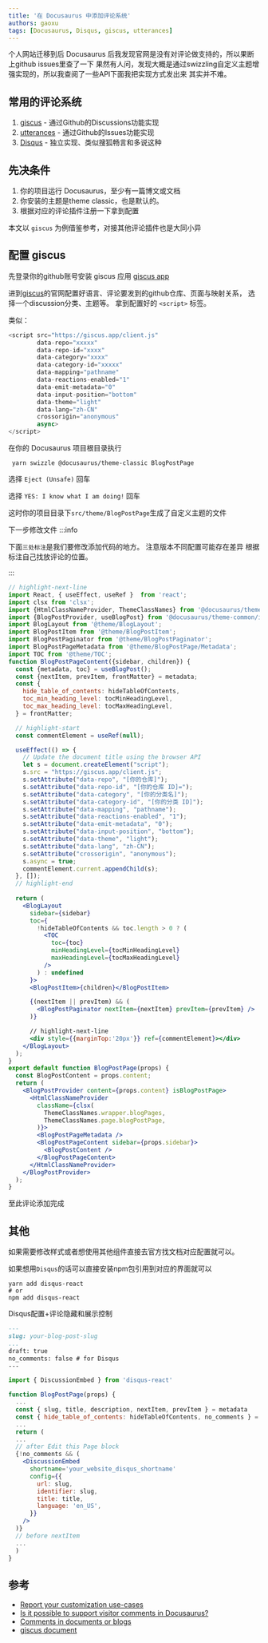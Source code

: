```yaml
---
title: '在 Docusaurus 中添加评论系统'
authors: gaoxu
tags: [Docusaurus, Disqus, giscus, utterances]
---
```


个人网站迁移到后 Docusaurus 后我发现官网是没有对评论做支持的，所以果断上github issues里查了一下 果然有人问，发现大概是通过swizzling自定义主题增强实现的，所以我查阅了一些API下面我把实现方式发出来 其实并不难。

## 常用的评论系统
1. [giscus](https://giscus.app/) - 通过Github的Discussions功能实现
2. [utterances](https://utteranc.es/) - 通过Github的Issues功能实现
3. [Disqus](https://disqus.com/) - 独立实现、类似搜狐畅言和多说这种

## 先决条件
1. 你的项目运行 Docusaurus，至少有一篇博文或文档
2. 你安装的主题是theme classic，也是默认的。
3. 根据对应的评论插件注册一下拿到配置

本文以 `giscus` 为例借鉴参考，对接其他评论插件也是大同小异

## 配置 giscus
先登录你的github账号安装 giscus 应用 [giscus app](https://github.com/apps/giscus)

进到[giscus](https://giscus.app/)的官网配置好语言、评论要发到的github仓库、页面与映射关系， 选择一个discussion分类、主题等。 拿到配置好的 `<script>` 标签。

类似：
```javascript
<script src="https://giscus.app/client.js"
        data-repo="xxxxx"
        data-repo-id="xxxx"
        data-category="xxxx"
        data-category-id="xxxxx"
        data-mapping="pathname"
        data-reactions-enabled="1"
        data-emit-metadata="0"
        data-input-position="bottom"
        data-theme="light"
        data-lang="zh-CN"
        crossorigin="anonymous"
        async>
</script>
```


在你的 Docusaurus 项目根目录执行
```shell
 yarn swizzle @docusaurus/theme-classic BlogPostPage
```
选择 `Eject (Unsafe)` 回车

选择 `YES: I know what I am doing!` 回车

这时你的项目目录下`src/theme/BlogPostPage`生成了自定义主题的文件

下一步修改文件
:::info

下面`三处标注`是我们要修改添加代码的地方。 注意版本不同配置可能存在差异 根据标注自己找放评论的位置。

:::
```jsx title="src/theme/BlogPostPage/index.js"
// highlight-next-line
import React, { useEffect, useRef }  from 'react';
import clsx from 'clsx';
import {HtmlClassNameProvider, ThemeClassNames} from '@docusaurus/theme-common';
import {BlogPostProvider, useBlogPost} from '@docusaurus/theme-common/internal';
import BlogLayout from '@theme/BlogLayout';
import BlogPostItem from '@theme/BlogPostItem';
import BlogPostPaginator from '@theme/BlogPostPaginator';
import BlogPostPageMetadata from '@theme/BlogPostPage/Metadata';
import TOC from '@theme/TOC';
function BlogPostPageContent({sidebar, children}) {
  const {metadata, toc} = useBlogPost();
  const {nextItem, prevItem, frontMatter} = metadata;
  const {
    hide_table_of_contents: hideTableOfContents,
    toc_min_heading_level: tocMinHeadingLevel,
    toc_max_heading_level: tocMaxHeadingLevel,
  } = frontMatter;

  // highlight-start
  const commentElement = useRef(null);

  useEffect(() => {
    // Update the document title using the browser API
    let s = document.createElement("script");
    s.src = "https://giscus.app/client.js";
    s.setAttribute("data-repo", "[你的仓库]");
    s.setAttribute("data-repo-id", "[你的仓库 ID]=");
    s.setAttribute("data-category", "[你的分类名]");
    s.setAttribute("data-category-id", "[你的分类 ID]");
    s.setAttribute("data-mapping", "pathname");
    s.setAttribute("data-reactions-enabled", "1");
    s.setAttribute("data-emit-metadata", "0");
    s.setAttribute("data-input-position", "bottom");
    s.setAttribute("data-theme", "light");
    s.setAttribute("data-lang", "zh-CN");
    s.setAttribute("crossorigin", "anonymous");
    s.async = true;
    commentElement.current.appendChild(s);
  }, []);
  // highlight-end
  
  return (
    <BlogLayout
      sidebar={sidebar}
      toc={
        !hideTableOfContents && toc.length > 0 ? (
          <TOC
            toc={toc}
            minHeadingLevel={tocMinHeadingLevel}
            maxHeadingLevel={tocMaxHeadingLevel}
          />
        ) : undefined
      }>
      <BlogPostItem>{children}</BlogPostItem>

      {(nextItem || prevItem) && (
        <BlogPostPaginator nextItem={nextItem} prevItem={prevItem} />
      )}

      // highlight-next-line
      <div style={{marginTop:'20px'}} ref={commentElement}></div>
    </BlogLayout>
  );
}
export default function BlogPostPage(props) {
  const BlogPostContent = props.content;
  return (
    <BlogPostProvider content={props.content} isBlogPostPage>
      <HtmlClassNameProvider
        className={clsx(
          ThemeClassNames.wrapper.blogPages,
          ThemeClassNames.page.blogPostPage,
        )}>
        <BlogPostPageMetadata />
        <BlogPostPageContent sidebar={props.sidebar}>
          <BlogPostContent />
        </BlogPostPageContent>
      </HtmlClassNameProvider>
    </BlogPostProvider>
  );
}
```

至此评论添加完成

## 其他
如果需要修改样式或者想使用其他组件直接去官方找文档对应配置就可以。 

如果想用`Disqus`的话可以直接安装npm包引用到对应的界面就可以
```shell
yarn add disqus-react
# or
npm add disqus-react
```

Disqus配置+评论隐藏和展示控制
```markdown
---
slug: your-blog-post-slug
...
draft: true
no_comments: false # for Disqus
---
```

```jsx
import { DiscussionEmbed } from 'disqus-react'

function BlogPostPage(props) {
  ...
  const { slug, title, description, nextItem, prevItem } = metadata
  const { hide_table_of_contents: hideTableOfContents, no_comments } = frontMatter
  ...
  return (
  ...
  // after Edit this Page block
  {!no_comments && (
    <DiscussionEmbed
      shortname='your_website_disqus_shortname'
      config={{
        url: slug,
        identifier: slug,
        title: title,
        language: 'en_US',
      }}
    />
  )}
  // before nextItem
  ...
  )
}
```

## 参考

- [Report your customization use-cases](https://github.com/facebook/docusaurus/discussions/5468)
- [Is it possible to support visitor comments in Docusaurus?](https://stackoverflow.com/questions/57564623/is-it-possible-to-support-visitor-comments-in-docusaurus)
- [Comments in documents or blogs](https://docusaurus.io/ko/feature-requests/p/comments-in-documents-or-blogs)
- [giscus document](https://giscus.app/)